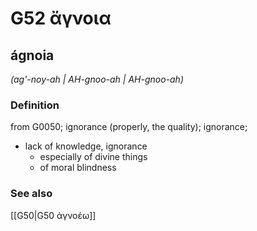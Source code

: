 # G52 ἄγνοια

## ágnoia

_(ag'-noy-ah | AH-gnoo-ah | AH-gnoo-ah)_

### Definition

from G0050; ignorance (properly, the quality); ignorance; 

- lack of knowledge, ignorance
  - especially of divine things
  - of moral blindness

### See also

[[G50|G50 ἀγνοέω]]

